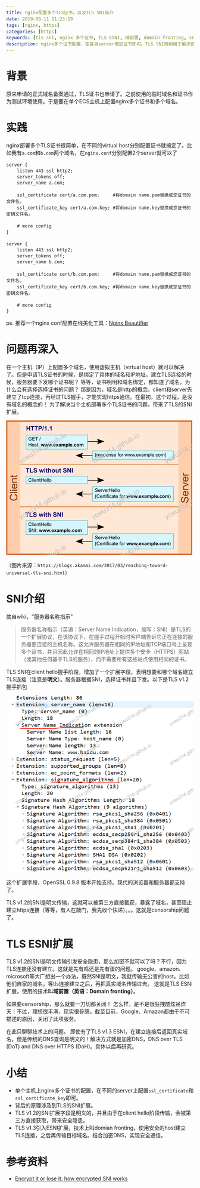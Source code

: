 ```yaml
---
title: nginx配置多个TLS证书，以及TLS SNI简介
date: 2019-08-11 11:23:19
tags: [nginx, https]
categories: [https]
keywords: [tls sni, nginx 多个证书, TLS ESNI, 域前置, domain fronting, sni审查]
description: nginx多个证书配置，在各自server增加证书即可。TLS SNI机制用于解决告诉服务器使用哪个域名的证书。TLS v1.2的SNI是明文传输，会被截获、甚至干扰https连接，这是sni审查。TLS ESNI在v1.3提出，使用公共安全host建立连接再传输真实域名。这个技术叫域前置（domain fronting）。
---
```


# 背景

原来申请的正式域名备案通过，TLS证书也申请了。之前使用的临时域名和证书作为测试环境使用。于是要在单个ECS主机上配置nginx多个证书和多个域名。

<!-- more -->

# 实践

nginx部署多个TLS证书很简单，在不同的virtual host分别配置证书就搞定了。比如我有`a.com`和`b.com`两个域名，在`nginx.conf`分别配置2个server就可以了
```nginx
server {
    listen 443 ssl http2;
    server_tokens off;
    server_name a.com; 

    ssl_certificate cert/a.com.pem;     #将domain name.pem替换成您证书的文件名。
    ssl_certificate_key cert/a.com.key; #将domain name.key替换成您证书的密钥文件名。

    # more config
}

server {
    listen 443 ssl http2;
    server_tokens off;
    server_name b.com; 

    ssl_certificate cert/b.com.pem;     #将domain name.pem替换成您证书的文件名。
    ssl_certificate_key cert/b.com.key; #将domain name.key替换成您证书的密钥文件名。

    # more config
}

```
ps. 推荐一个nginx conf配置在线美化工具：[Nginx Beautifier](https://nginxbeautifier.com/)

# 问题再深入

在一个主机（IP）上配置多个域名，使用虚拟主机（virtual host）就可以解决了。但是申请TLS证书的时候，是绑定了具体的域名和IP地址。建立TLS连接的时候，服务器要下发哪个证书呢？
等等，证书明明和域名绑定，都知道了域名，为什么会有选择选择证书的问题？
那是因为，域名是http的概念。client和server先建立了tcp连接，再经过TLS握手，才能实现https通信。在最初，这个过程，是没有域名的概念的！
为了解决当个主机部署多个TLS证书的问题，带来了TLS的SNI扩展。



![tls-sni.webp](tls-sni.webp)


（图片来源：`https://blogs.akamai.com/2017/03/reaching-toward-universal-tls-sni.html`）

# SNI介绍

摘自wiki，"服务器名称指示"
>服务器名称指示（英语：Server Name Indication，缩写：SNI）是TLS的一个扩展协议，在该协议下，在握手过程开始时客户端告诉它正在连接的服务器要连接的主机名称。这允许服务器在相同的IP地址和TCP端口号上呈现多个证书，并且因此允许在相同的IP地址上提供多个安全（HTTPS）网站（或其他任何基于TLS的服务），而不需要所有这些站点使用相同的证书。

TLS SNI在client hello握手阶段，增加了一个扩展字段，表明想要和哪个域名建立TLS连接（注意是**明文**）。服务器根据SNI，选择证书并且下发。以下是TLS v1.2握手抓包


![client_hello_extension.webp](client_hello_extension.webp)


这个扩展字段，OpenSSL 0.9.8 版本开始支持。现代的浏览器和服务器都支持了。

TLS v1.2的SNI是明文传输，这就可以被第三方直接截获，暴露了域名，甚至阻止建立https连接（等等，有人在敲门，我先收个快递）。。。这就是censorship问题了。

# TLS ESNI扩展

TLS v1.2的SNI是明文传输引发安全隐患，那么加密不就可以了吗？不行，因为TLS连接还没有建立。这就是先有鸡还是先有蛋的问题。
google、amazon、microsoft等大厂想出一个办法，既然SNI是明文，我就传输无公害的host，比如他们自家的域名，等tls连接建立之后，再把真实域名传输过去。
这就是TLS ESNI扩展，使用的技术叫**域前置（英语：Domain fronting）**。

如果要censorship，那么就要一刀切都关闭！
怎么样，是不是很狂拽酷炫吊炸天！不过，理想很丰满，现实很骨感。截至目前，Google、Amazon都由于不可描述的原因，关闭了此项服务。

在此只聊聊技术上的问题。
即使有了TLS v1.3 ESNI，在建立连接后返回真实域名，但是传统的DNS查询是明文的！解决方式就是加密DNS，DNS over TLS (DoT) and DNS over HTTPS (DoH)。具体以后再研究。

# 小结

- 单个主机上nginx多个证书的配置，在不同的server上配置`ssl_certificate`和`ssl_certificate_key`即可。
- 背后的原理涉及到TLS的SNI扩展。
- TLS v1.2的SNI扩展字段是明文的，并且由于在client hello阶段传输，会被第三方直接获取，带来安全隐患。
- TLS v1.3引入ESNI扩展，技术上叫domian fronting，使用安全的host建立TLS连接，之后再传输目标域名。结合加密DNS，实现安全通信。

# 参考资料

- [Encrypt it or lose it: how encrypted SNI works](https://new.blog.cloudflare.com/encrypted-sni/)


